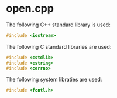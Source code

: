 # open.cpp

The following C++ standard library is used:

```cpp
#include <iostream>
```

The following C standard libraries are used:

```cpp
#include <cstdlib>
#include <cstring>
#include <cerrno>
```

The following system libraties are used:

```cpp
#include <fcntl.h>
```
